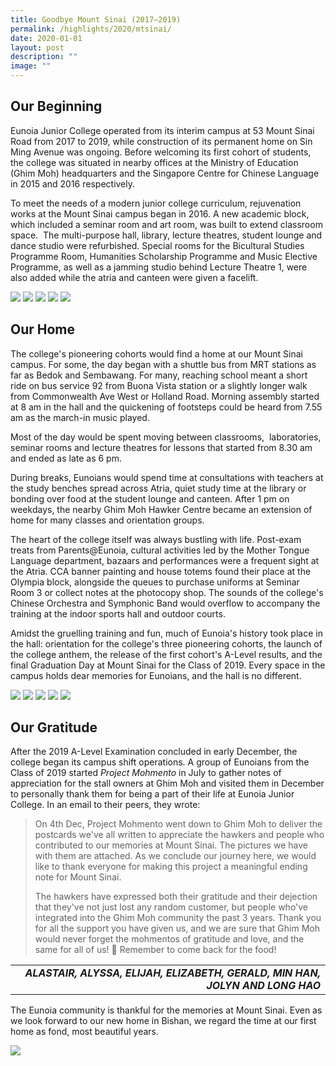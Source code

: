 ```yaml
---
title: Goodbye Mount Sinai (2017–2019)
permalink: /highlights/2020/mtsinai/
date: 2020-01-01
layout: post
description: ""
image: ""
---
```

## Our Beginning

Eunoia Junior College operated from its interim campus at 53 Mount Sinai Road from 2017 to 2019, while construction of its permanent home on Sin Ming Avenue was ongoing. Before welcoming its first cohort of students, the college was situated in nearby offices at the Ministry of Education (Ghim Moh) headquarters and the Singapore Centre for Chinese Language in 2015 and 2016 respectively.

To meet the needs of a modern junior college curriculum, rejuvenation works at the Mount Sinai campus began in 2016. A new academic block, which included a seminar room and art room, was built to extend classroom space.  The multi-purpose hall, library, lecture theatres, student lounge and dance studio were refurbished. Special rooms for the Bicultural Studies Programme Room, Humanities Scholarship Programme and Music Elective Programme, as well as a jamming studio behind Lecture Theatre 1, were also added while the atria and canteen were given a facelift.

![](/images/mtsinai-1.png)
![](/images/mtsinai-2.png)
![](/images/mtsinai-3.png)
![](/images/mtsinai-4.png)
![](/images/mtsinai-5.png)

## Our Home

The college's pioneering cohorts would find a home at our Mount Sinai campus. For some, the day began with a shuttle bus from MRT stations as far as Bedok and Sembawang. For many, reaching school meant a short ride on bus service 92 from Buona Vista station or a slightly longer walk from Commonwealth Ave West or Holland Road. Morning assembly started at 8 am in the hall and the quickening of footsteps could be heard from 7.55 am as the march-in music played.

Most of the day would be spent moving between classrooms,  laboratories, seminar rooms and lecture theatres for lessons that started from 8.30 am and ended as late as 6 pm.

During breaks, Eunoians would spend time at consultations with teachers at the study benches spread across Atria, quiet study time at the library or bonding over food at the student lounge and canteen. After 1 pm on weekdays, the nearby Ghim Moh Hawker Centre became an extension of home for many classes and orientation groups.

The heart of the college itself was always bustling with life. Post-exam treats from Parents@Eunoia, cultural activities led by the Mother Tongue Language department, bazaars and performances were a frequent sight at the Atria. CCA banner painting and house totems found their place at the Olympia block, alongside the queues to purchase uniforms at Seminar Room 3 or collect notes at the photocopy shop. The sounds of the college's Chinese Orchestra and Symphonic Band would overflow to accompany the training at the indoor sports hall and outdoor courts.

Amidst the gruelling training and fun, much of Eunoia's history took place in the hall: orientation for the college's three pioneering cohorts, the launch of the college anthem, the release of the first cohort's A-Level results, and the final Graduation Day at Mount Sinai for the Class of 2019. Every space in the campus holds dear memories for Eunoians, and the hall is no different.

![](/images/mtsinai-6.png)
![](/images/mtsinai-7.png)
![](/images/mtsinai-8.png)
![](/images/mtsinai-9.png)
![](/images/mtsinai-10.png)

## Our Gratitude

After the 2019 A-Level Examination concluded in early December, the college began its campus shift operations. A group of Eunoians from the Class of 2019 started _Project Mohmento_ in July to gather notes of appreciation for the stall owners at Ghim Moh and visited them in December to personally thank them for being a part of their life at Eunoia Junior College. In an email to their peers, they wrote:

> On 4th Dec, Project Mohmento went down to Ghim Moh to deliver the postcards we've all written to appreciate the hawkers and people who contributed to our memories at Mount Sinai. The pictures we have with them are attached. As we conclude our journey here, we would like to thank everyone for making this project a meaningful ending note for Mount Sinai.
> 
> The hawkers have expressed both their gratitude and their dejection that they've not just lost any random customer, but people who've integrated into the Ghim Moh community the past 3 years. Thank you for all the support you have given us, and we are sure that Ghim Moh would never forget the mohmentos of gratitude and love, and the same for all of us! 🙂 Remember to come back for the food!


<table>
  <tr>
    <td align="right"><b><em>ALASTAIR, ALYSSA, ELIJAH, ELIZABETH, GERALD, MIN HAN, JOLYN AND LONG HAO</em></b></td>
  </tr>
</table>


The Eunoia community is thankful for the memories at Mount Sinai. Even as we look forward to our new home in Bishan, we regard the time at our first home as fond, most beautiful years.

![](/images/mtsinai-11.png)